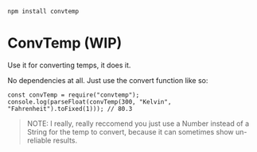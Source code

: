 ```bash
npm install convtemp
```

# ConvTemp (WIP)

Use it for converting temps, it does it.

No dependencies at all. Just use the convert function like so:

```nodejs
const convTemp = require("convtemp");
console.log(parseFloat(convTemp(300, "Kelvin", "Fahrenheit").toFixed(1))); // 80.3
```

> NOTE: I really, really reccomend you just use a Number instead of a String for the temp to convert, because it can sometimes show un-reliable results.
